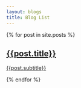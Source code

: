 ```yaml
---
layout: blogs
title: Blog List
---
```


<div class="container">
    <div class="row">
        <div class="col-12">
            {% for post in site.posts %}
            <a href="{{post.url}}" class="work-card">
                <div class="work-img-wrapper">
                    <img src="{{post.image}}" alt="">
                </div>
                <div class="work-header-wrapper">
                    <h2>{{post.title}}</h2>
                    <p>{{post.subtitle}}</p>
                </div>
            </a>{% endfor %}
        </div>
    </div>
</div>
